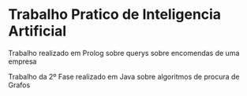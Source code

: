 # Trabalho Pratico de Inteligencia Artificial

Trabalho realizado em Prolog sobre querys sobre encomendas de uma empresa

Trabalho da 2º Fase realizado em Java sobre algoritmos de procura de Grafos
